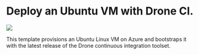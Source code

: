 # Deploy an Ubuntu VM with Drone CI.

<a href="https://portal.azure.com/#create/Microsoft.Template/uri/https%3A%2F%2Fraw.githubusercontent.com%2Fgourlaa%2Fazure-quickstart-templates%2Fmaster%2Fdrone-ubuntu-vm%2Fazuredeploy.json" target="_blank"><img src="http://azuredeploy.net/deploybutton.png"/></a>

This template provisions an Ubuntu Linux VM on Azure and bootstraps it with the latest release of the Drone continuous integration toolset.
